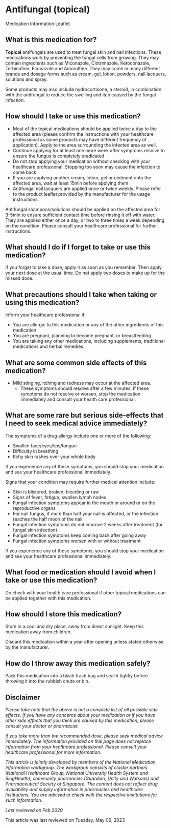 # Antifungal (topical)

Medication Information Leaflet

What is this medication for?
----------------------------

**Topical** antifungals are used to treat fungal skin and nail infections. These medications work by preventing the fungal cells from growing. They may contain ingredients such as Miconazole, Clotrimazole, Ketoconazole, Terbinafine, Econazole and Amorolfine. They may come in many different brands and dosage forms such as cream, gel, lotion, powders, nail lacquers, solutions and spray.

Some products may also include hydrocortisone, a steroid, in combination with the antifungal to reduce the swelling and itch caused by the fungal infection.

How should I take or use this medication?
-----------------------------------------

* Most of the topical medications should be applied twice a day to the affected area (please confirm the instructions with your healthcare professional as some products may have different frequency of application). Apply to the area surrounding the infected area as well.
* Continue applying for at least one more week after symptoms resolve to ensure the fungus is completely eradicated
* Do not stop applying your medication without checking with your healthcare professional. Stopping too soon may cause the infection to come back
* If you are applying another cream, lotion, gel or ointment onto the affected area, wait at least 15min before applying them
* Antifungal nail lacquers are applied once or twice weekly. Please refer to the product leaflet provided by the manufacturer for the usage instructions.

Antifungal shampoos/solutions should be applied on the affected area for 3-5min to ensure sufficient contact time before rinsing it off with water. They are applied either once a day, or two to three times a week depending on the condition. Please consult your healthcare professional for further instructions.

What should I do if I forget to take or use this medication?
------------------------------------------------------------

If you forget to take a dose, apply it as soon as you remember. Then apply your next dose at the usual time. Do not apply two doses to make up for the missed dose.

What precautions should I take when taking or using this medication?
--------------------------------------------------------------------

Inform your healthcare professional if:

* You are allergic to this medication or any of the other ingredients of this medication
* You are pregnant, planning to become pregnant, or breastfeeding
* You are taking any other medications, including supplements, traditional medications and herbal remedies.

What are some common side effects of this medication?
-----------------------------------------------------

* Mild stinging, itching and redness may occur at the affected area.
  + These symptoms should resolve after a few minutes. If these symptoms do not resolve or worsen, stop the medication immediately and consult your health care professional.

What are some rare but serious side-effects that I need to seek medical advice immediately?
-------------------------------------------------------------------------------------------

The symptoms of a drug allergy include one or more of the following:

* Swollen face/eyes/lips/tongue
* Difficulty in breathing
* Itchy skin rashes over your whole body

If you experience any of these symptoms, you should stop your medication and see your healthcare professional immediately.

Signs that your condition may require further medical attention include:

* Skin is blistered, broken, bleeding or raw
* Signs of fever, fatigue, swollen lymph nodes
* Fungal infection symptoms appear in the mouth or around or on the reproductive organs
* For nail fungus, if more than half your nail is affected, or the infection reaches the half moon of the nail
* Fungal infection symptoms do not improve 2 weeks after treatment (for fungal skin infection)
* Fungal infection symptoms keep coming back after going away
* Fungal infection symptoms worsen with or without treatment

If you experience any of these symptoms, you should stop your medication and see your healthcare professional immediately.

What food or medication should I avoid when I take or use this medication?
--------------------------------------------------------------------------

Do check with your health care professional if other topical medications can be applied together with this medication.

How should I store this medication?
-----------------------------------

Store in a cool and dry place, away from direct sunlight. Keep this medication away from children.

Discard this medication within a year after opening unless stated otherwise by the manufacturer.

How do I throw away this medication safely?
-------------------------------------------

Pack this medication into a black trash bag and seal it tightly before throwing it into the rubbish chute or bin.

Disclaimer
----------

*Please take note that the above is not a complete list of all possible side effects. If you have any concerns about your medication or if you have other side effects that you think are caused by this medication, please consult your doctor or pharmacist.*

*If you take more than the recommended dose, please seek medical advice immediately. The information provided on this page does not replace information from your healthcare professional. Please consult your healthcare professional for more information.*

*This article is jointly developed by members of the National Medication Information workgroup. The workgroup consists of cluster partners (National Healthcare Group, National University Health System and SingHealth), community pharmacies (Guardian, Unity and Watsons) and Pharmaceutical Society of Singapore. The content does not reflect drug availability and supply information in pharmacies and healthcare institutions. You are advised to check with the respective institutions for such information.*

*Last reviewed on Feb 2020*

This article was last reviewed on
Tuesday, May 09, 2023